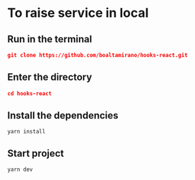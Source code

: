 # To raise service in local

## Run in the terminal
```json
git clone https://github.com/boaltamirano/hooks-react.git
```
## Enter the directory
```json
cd hooks-react
```
## Install the dependencies
```
yarn install
```

## Start project
```
yarn dev
```



